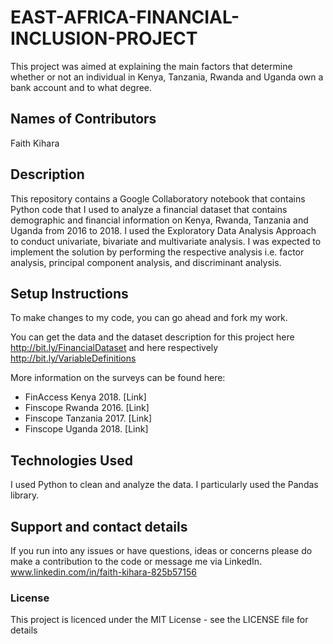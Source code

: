 # EAST-AFRICA-FINANCIAL-INCLUSION-PROJECT
This project was aimed at explaining the main factors that determine whether or not an individual in Kenya, Tanzania, Rwanda and Uganda own a bank account and to what degree.

## Names of Contributors
Faith Kihara

## Description
This repository contains a Google Collaboratory notebook that contains Python code that I used to analyze a financial dataset
that contains demographic and financial information on Kenya, Rwanda, Tanzania and Uganda from 2016 to 2018. I used the Exploratory Data Analysis
Approach to conduct univariate, bivariate and multivariate analysis. I was expected to implement the solution by performing the respective analysis i.e. 
factor analysis, principal component analysis, and discriminant analysis.

## Setup Instructions
To make changes to my code, you can go ahead and fork my work.

You can get the data and the dataset description for this project here http://bit.ly/FinancialDataset
and here respectively http://bit.ly/VariableDefinitions

More information on the surveys can be found here:
- FinAccess Kenya 2018. [Link]
- Finscope Rwanda 2016. [Link]
- Finscope Tanzania 2017. [Link]
- Finscope Uganda 2018. [Link]

## Technologies Used
I used Python to clean and analyze the data. I particularly used the Pandas library.

## Support and contact details
If you run into any issues or have questions, ideas or concerns please do make a contribution to the code or 
message me via LinkedIn. www.linkedin.com/in/faith-kihara-825b57156

### License
This project is licenced under the MIT License - see the LICENSE file for details
